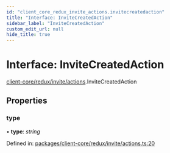 ```yaml
---
id: "client_core_redux_invite_actions.invitecreatedaction"
title: "Interface: InviteCreatedAction"
sidebar_label: "InviteCreatedAction"
custom_edit_url: null
hide_title: true
---
```


# Interface: InviteCreatedAction

[client-core/redux/invite/actions](../modules/client_core_redux_invite_actions.md).InviteCreatedAction

## Properties

### type

• **type**: *string*

Defined in: [packages/client-core/redux/invite/actions.ts:20](https://github.com/xr3ngine/xr3ngine/blob/9d253dc38/packages/client-core/redux/invite/actions.ts#L20)
